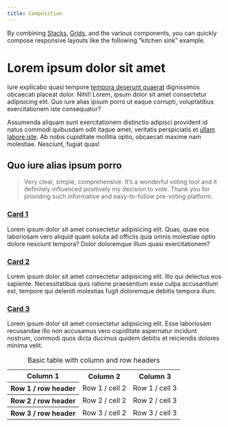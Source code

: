 ```yaml
---
title: Composition
---
```


By combining [Stacks]({{site.basedir}}/components/stack), [Grids]({{site.basedir}}/components/grid), and the various components, you can quickly compose responsive layouts like the following “kitchen sink” example.

<div class="site-resizer">
  <div class="ds-scope">
    <div class="ds-stack">
      <h1>Lorem ipsum dolor sit amet</h1>
      <p>Iure explicabo quasi tempore <a href="#">tempora deserunt quaerat</a> dignissimos obcaecati placeat dolor. Nihil! Lorem, ipsum dolor sit amet consectetur adipisicing elit. Quo iure alias ipsum porro ut eaque corrupti, voluptatibus exercitationem iste consequatur?</p>
      <p>Assumenda aliquam sunt exercitationem distinctio adipisci provident id natus commodi quibusdam odit itaque amet, veritatis perspiciatis et <a href="#">ullam labore iste</a>. Ab nobis cupiditate mollitia optio, obcaecati maxime nam molestiae. Nesciunt, fugiat quas!</p>
      <h2>Quo iure alias ipsum porro</h2>
      <blockquote>
        Very clear, simple, comprehensive. It’s a wonderful voting tool and it definitely influenced positively my decision to vote. Thank you for providing such informative and easy-to-follow pre-voting platform.
      </blockquote>
      <div class="ds-grid">
        <div class="ds-card">
          <div class="ds-card-body ds-stack">
            <h3><a href="#" class="ds-card-link">Card 1</a></h3>
            <p>Lorem ipsum dolor sit amet consectetur adipisicing elit. Quas, quae eos laboriosam vero aliquid quam soluta ad officiis quia omnis molestiae optio dolore nesciunt tempora? Dolor doloremque illum quasi exercitationem?<p>
          </div>
        </div>
        <div class="ds-card">
          <div class="ds-card-body ds-stack">
            <h3><a href="#" class="ds-card-link">Card 2</a></h3>
            <p>Lorem ipsum dolor sit amet consectetur adipisicing elit. Illo qui delectus eos sapiente. Necessitatibus quis ratione praesentium esse culpa accusantium est, tempore qui deleniti molestias fugit doloremque debitis tempora illum.</p>
          </div>
        </div>
        <div class="ds-card">
          <div class="ds-card-body ds-stack">
            <h3><a href="#" class="ds-card-link">Card 3</a></h3>
            <p>Lorem ipsum dolor sit amet consectetur adipisicing elit. Esse laboriosam recusandae illo non accusamus vero cupiditate aspernatur incidunt nostrum, commodi quos dicta ducimus quidem debitis et reiciendis dolores minima velit.</p>
          </div>
        </div>
      </div>
        <div class="ds-table">
          <table>
            <caption>Basic table with column and row headers</caption>
            <tr>
              <th>Column 1</th>
              <th>Column 2</th>
              <th>Column 3</th>
            </tr>
            <tr>
              <th scope="row">Row 1 / row header</th>
              <td>Row 1 / cell 2</td>
              <td>Row 1 / cell 3</td>
            </tr>
            <tr>
              <th scope="row">Row 2 / row header</th>
              <td>Row 2 / cell 2</td>
              <td>Row 2 / cell 3</td>
            </tr>
            <tr>
              <th scope="row">Row 3 / row header</th>
              <td>Row 3 / cell 2</td>
              <td>Row 3 / cell 3</td>
            </tr>
          </table>
        </div>
    </div>
  </div>
</div>

